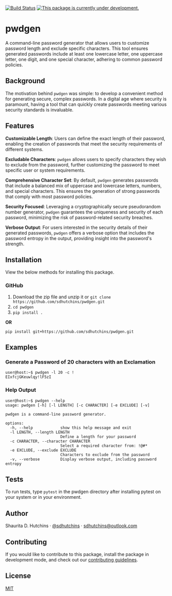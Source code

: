 [![Build Status](https://app.travis-ci.com/sdhutchins/pwdgen.svg?branch=master)](https://app.travis-ci.com/sdhutchins/pwdgen)
[![This package is currently under development.](https://img.shields.io/badge/under-development-orange.svg)](https://github.com/sdhutchins/pwdgen)

# pwdgen

A command-line password generator that allows users to customize password length and exclude specific characters. This tool ensures generated passwords include at least one lowercase letter, one uppercase letter, one digit, and one special character, adhering to common password policies.

## Background

The motivation behind `pwdgen` was simple: to develop a convenient method for generating secure, complex passwords. In a digital age where security is paramount, having a tool that can quickly create passwords meeting various security standards is invaluable.

## Features

**Customizable Length**: Users can define the exact length of their password, enabling the creation of passwords that meet the security requirements of different systems.

**Excludable Characters**: `pwdgen` allows users to specify characters they wish to exclude from the password, further customizing the password to meet specific user or system requirements.

**Comprehensive Character Set**: By default, `pwdgen` generates passwords that include a balanced mix of uppercase and lowercase letters, numbers, and special characters. This ensures the generation of strong passwords that comply with most password policies.

**Security Focused**: Leveraging a cryptographically secure pseudorandom number generator, `pwdgen` guarantees the uniqueness and security of each password, minimizing the risk of password-related security breaches.

**Verbose Output**: For users interested in the security details of their generated passwords, `pwdgen` offers a verbose option that includes the password entropy in the output, providing insight into the password's strength.

## Installation

View the below methods for installing this package.

### GitHub

1. Download the zip file and unzip it or `git clone
    https://github.com/sdhutchins/pwdgen.git`
2. `cd pwdgen`
3. `pip install .`

**OR**

`pip install git+https://github.com/sdhutchins/pwdgen.git`

## Examples

### Generate a Password of 20 characters with an Exclamation

```console
user@host:~$ pwdgen -l 20 -c !
EIxfcjGKeuwlqy!lF5zI
```

### Help Output

```console
user@host:~$ pwdgen --help
usage: pwdgen [-h] [-l LENGTH] [-c CHARACTER] [-e EXCLUDE] [-v]

pwdgen is a command-line password generator.

options:
  -h, --help            show this help message and exit
  -l LENGTH, --length LENGTH
                        Define a length for your password
  -c CHARACTER, --character CHARACTER
                        Select a required character from: !@#*
  -e EXCLUDE, --exclude EXCLUDE
                        Characters to exclude from the password
  -v, --verbose         Display verbose output, including password entropy
```

## Tests

To run tests, type `pytest` in the
pwdgen directory after installing pytest on your system or in your environment.

## Author

Shaurita D. Hutchins · [@sdhutchins](https://github.com/sdhutchins)
    · [sdhutchins@outlook.com](mailto:sdhutchins@outlook.com)

## Contributing

If you would like to contribute to this package, install the package in
development mode, and check out our [contributing
guidelines](https://github.com/sdhutchins/pwdgen/blob/master/CONTRIBUTING.rst).

## License

[MIT](https://github.com/sdhutchins/pwdgen/blob/master/LICENSE)
